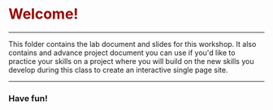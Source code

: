 <!DOCTYPE html>
<html>
<head>
  <link href="https://fonts.googleapis.com/css?family=Rock+Salt" rel="stylesheet">
  <style>
    h1 {
      color: #990000;
      font-style:'Rock Salt';
      }
      
    hr {
      color: #990000;
    }
  </style>    
</head>
<body>
  <h1>Welcome!</h1>
  <hr/>

  This folder contains the lab document and slides for this workshop. It also contains and advance project document you can use if you'd like to practice your skills on a project where you will build on the new skills you develop during this class to create an interactive single page site.
  <hr/>
  <h3>Have fun!</h3>
</body>
</html>
